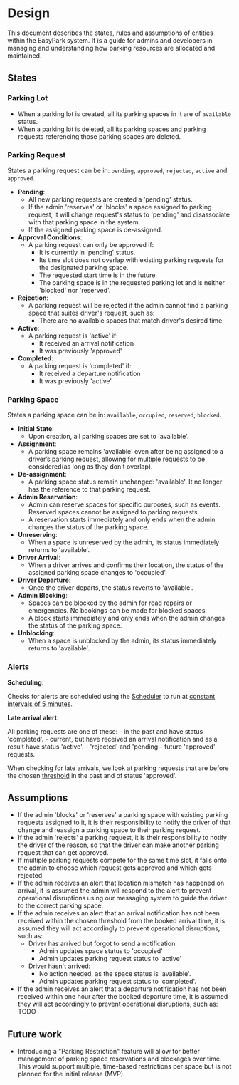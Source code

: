 # Design

This document describes the states, rules and assumptions of entities within the EasyPark system. It is a guide for admins and developers in managing and understanding how parking resources are allocated and maintained.

## States

### Parking Lot

- When a parking lot is created, all its parking spaces in it are of `available` status.
- When a parking lot is deleted, all its parking spaces and parking requests referencing those parking spaces are deleted.

### Parking Request

States a parking request can be in: `pending`, `approved`, `rejected`, `active` and `approved`.

- **Pending**:
  - All new parking requests are created a 'pending' status.
  - If the admin 'reserves' or 'blocks' a space assigned to parking request, it will change request's status to 'pending' and disassociate with that parking space in the system.
  - If the assigned parking space is de-assigned.
- **Approval Conditions**:
  - A parking request can only be approved if:
    - It is currently in 'pending' status.
    - Its time slot does not overlap with existing parking requests for the designated parking space.
    - The requested start time is in the future.
    - The parking space is in the requested parking lot and is neither 'blocked' nor 'reserved'.
- **Rejection**:
  - A parking request will be rejected if the admin cannot find a parking space that suites driver's request, such as:
    - There are no available spaces that match driver's desired time.
- **Active**:
  - A parking request is 'active' if:
    - It received an arrival notification
    - It was previously 'approved'
- **Completed**:
  - A parking request is 'completed' if:
    - It received a departure notification
    - It was previously 'active'

### Parking Space

States a parking space can be in: `available`, `occupied`, `reserved`, `blocked`.

- **Initial State**:
  - Upon creation, all parking spaces are set to 'available'.
- **Assignment**:
  - A parking space remains 'available' even after being assigned to a driver’s parking request, allowing for multiple requests to be considered(as long as they don't overlap).
- **De-assignment**:
  - A parking space status remain unchanged: 'available'. It no longer has the reference to that parking request.
- **Admin Reservation**:
  - Admin can reserve spaces for specific purposes, such as events. Reserved spaces cannot be assigned to parking requests.
  - A reservation starts immediately and only ends when the admin changes the status of the parking space.
- **Unreserving**:
  - When a space is unreserved by the admin, its status immediately returns to 'available'.
- **Driver Arrival**:
  - When a driver arrives and confirms their location, the status of the assigned parking space changes to 'occupied'.
- **Driver Departure**:
  - Once the driver departs, the status reverts to 'available'.
- **Admin Blocking**:
  - Spaces can be blocked by the admin for road repairs or emergencies. No bookings can be made for blocked spaces.
  - A block starts immediately and only ends when the admin changes the status of the parking space.
- **Unblocking**:
  - When a space is unblocked by the admin, its status immediately returns to 'available'.

### Alerts

**Scheduling**:

Checks for alerts are scheduled using the [Scheduler](../internal/drivers/scheduler/scheduler.go) to run at [constant intervals of 5 minutes](../config.yaml).

**Late arrival alert**:

All parking requests are one of these:
    - in the past and have status 'completed'.
    - current, but have received an arrival notification and as a result have status 'active'.
    - 'rejected' and 'pending
    - future 'approved' requests.
  
When checking for late arrivals, we look at parking requests that are before the chosen [threshold](../config.yaml) in the past and of status 'approved'.

## Assumptions

- If the admin 'blocks' or 'reserves' a parking space with existing parking requests assigned to it, it is their responsibility to notify the driver of that change and reassign a parking space to their parking request.
- If the admin 'rejects' a parking request, it is their responsibility to notify the driver of the reason, so that the driver can make another parking request that can get approved.
- If multiple parking requests compete for the same time slot, it falls onto the admin to choose which request gets approved and which gets rejected.
- If the admin receives an alert that location mismatch has happened on arrival, it is assumed the admin will respond to the alert to prevent operational disruptions using our messaging system to guide the driver to the correct parking space.
- If the admin receives an alert that an arrival notification has not been received within the chosen threshold from the booked arrival time, it is assumed they will act accordingly to prevent operational disruptions, such as:
  - Driver has arrived but forgot to send a notification:
    - Admin updates space status to 'occupied'
    - Admin updates parking request status to 'active'
  - Driver hasn't arrived:
    - No action needed, as the space status is 'available'.
    - Admin updates parking request status to 'completed'.
- If the admin receives an alert that a departure notification has not been received within one hour after the booked departure time, it is assumed they will act accordingly to prevent operational disruptions, such as: TODO

## Future work

- Introducing a "Parking Restriction" feature will allow for better management of parking space reservations and blockages over time. This would support multiple, time-based restrictions per space but is not planned for the initial release (MVP).
